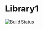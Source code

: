 # Library1

[![Build Status](https://github.com/Slim1011/Library1/actions/workflows/dotnet.yml/badge.svg?branch=master)](https://github.com/Slim1011/Library1/actions/workflows/dotnet.yml)
